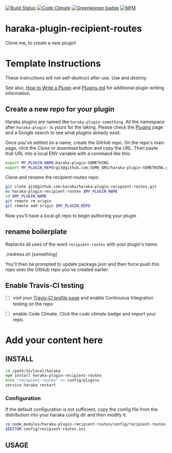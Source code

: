 [![Build Status][ci-img]][ci-url]
[![Code Climate][clim-img]][clim-url]
[![Greenkeeper badge][gk-img]][gk-url]
[![NPM][npm-img]][npm-url]
<!-- requires URL update [![Windows Build Status][ci-win-img]][ci-win-url] -->
<!-- doesn't work in haraka plugins... yet. [![Code Coverage][cov-img]][cov-url]-->

# haraka-plugin-recipient-routes

Clone me, to create a new plugin!

# Template Instructions

These instructions will not self-destruct after use. Use and destroy.

See also, [How to Write a Plugin](https://github.com/haraka/Haraka/wiki/Write-a-Plugin) and [Plugins.md](https://github.com/haraka/Haraka/blob/master/docs/Plugins.md) for additional plugin writing information.

## Create a new repo for your plugin

Haraka plugins are named like `haraka-plugin-something`. All the namespace
after `haraka-plugin-` is yours for the taking. Please check the [Plugins]() page and a Google search to see what plugins already exist.

Once you've settled on a name, create the GitHub repo. On the repo's main page, click the _Clone or download_ button and copy the URL. Then paste that URL into a local ENV variable with a command like this:

```sh
export MY_PLUGIN_NAME=haraka-plugin-SOMETHING
export MY_PLUGIN_REPO=git@github.com:SOME_ORG/haraka-plugin-SOMETHING.git
```

Clone and rename the recipient-routes repo:

```sh
git clone git@github.com:haraka/haraka-plugin-recipient-routes.git
mv haraka-plugin-recipient-routes $MY_PLUGIN_NAME
cd $MY_PLUGIN_NAME
git remote rm origin
git remote add origin $MY_PLUGIN_REPO
```

Now you'll have a local git repo to begin authoring your plugin

## rename boilerplate

Replaces all uses of the word `recipient-routes` with your plugin's name.

./redress.sh [something]

You'll then be prompted to update package.json and then force push this repo onto the GitHub repo you've created earlier.


## Enable Travis-CI testing

- [ ] visit your [Travis-CI profile page](https://travis-ci.org/profile) and enable Continuous Integration testing on the repo
- [ ] enable Code Climate. Click the _code climate_ badge and import your repo.



# Add your content here

## INSTALL

```sh
cd /path/to/local/haraka
npm install haraka-plugin-recipient-routes
echo "recipient-routes" >> config/plugins
service haraka restart
```

### Configuration

If the default configuration is not sufficient, copy the config file from the distribution into your haraka config dir and then modify it:

```sh
cp node_modules/haraka-plugin-recipient-routes/config/recipient-routes.ini config/recipient-routes.ini
$EDITOR config/recipient-routes.ini
```

## USAGE


<!-- leave these buried at the bottom of the document -->
[ci-img]: https://travis-ci.org/haraka/haraka-plugin-recipient-routes.svg
[ci-url]: https://travis-ci.org/haraka/haraka-plugin-recipient-routes
[ci-win-img]: https://ci.appveyor.com/api/projects/status/CHANGETHIS?svg=true
[ci-win-url]: https://ci.appveyor.com/project/haraka/haraka-CHANGETHIS
[cov-img]: https://codecov.io/github/haraka/haraka-plugin-recipient-routes/coverage.svg
[cov-url]: https://codecov.io/github/haraka/haraka-plugin-recipient-routes
[clim-img]: https://codeclimate.com/github/haraka/haraka-plugin-recipient-routes/badges/gpa.svg
[clim-url]: https://codeclimate.com/github/haraka/haraka-plugin-recipient-routes
[gk-img]: https://badges.greenkeeper.io/haraka/haraka-plugin-recipient-routes.svg
[gk-url]: https://greenkeeper.io/
[npm-img]: https://nodei.co/npm/haraka-plugin-recipient-routes.png
[npm-url]: https://www.npmjs.com/package/haraka-plugin-recipient-routes
